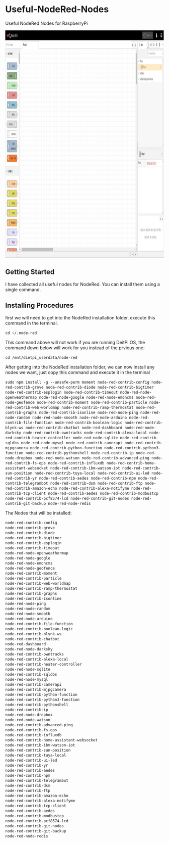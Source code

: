 # Useful-NodeRed-Nodes
Useful NodeRed Nodes for RaspberryPi

<img src="./Pictures/NodeRed.jpg" width="1050" height="720">

## Getting Started
I have collected all useful nodes for NodeRed. You can install them using a single command.

## Installing Procedures

first we will need to get into the NodeRed installation folder, execute this command in the terminal.
```
cd ~/.node-red
```
This command above will not work if you are running DeitPi OS, the command down below will work for you instead of the prvious one:
```
cd /mnt/dietpi_userdata/node-red
```
After getting into the NodeRed installation folder, we can now install any nodes we want, just copy this command and execute it in the terminal

```
sudo npm install -g --unsafe-perm moment node-red-contrib-config node-red-contrib-grove node-red-contrib-diode node-red-contrib-bigtimer node-red-contrib-esplogin node-red-contrib-timeout node-red-node-openweathermap node-red-node-google node-red-node-emoncms node-red-node-geofence node-red-contrib-moment node-red-contrib-particle node-red-contrib-web-worldmap node-red-contrib-ramp-thermostat node-red-contrib-graphs node-red-contrib-isonline node-red-node-ping node-red-node-random node-red-node-smooth node-red-node-arduino node-red-contrib-file-function node-red-contrib-boolean-logic node-red-contrib-blynk-ws node-red-contrib-chatbot node-red-dashboard node-red-node-darksky node-red-contrib-owntracks node-red-contrib-alexa-local node-red-contrib-heater-controller node-red-node-sqlite node-red-contrib-sqldbs node-red-node-mysql node-red-contrib-camerapi node-red-contrib-mjpgcamera node-red-contrib-python-function node-red-contrib-python3-function node-red-contrib-pythonshell node-red-contrib-ip node-red-node-dropbox node-red-node-watson node-red-contrib-advanced-ping node-red-contrib-fs-ops node-red-contrib-influxdb node-red-contrib-home-assistant-websocket node-red-contrib-ibm-watson-iot node-red-contrib-sun-position node-red-contrib-tuya-local node-red-contrib-ui-led node-red-contrib-yr node-red-contrib-aedes node-red-contrib-npm node-red-contrib-telegrambot node-red-contrib-dsm node-red-contrib-ftp node-red-contrib-amazon-echo node-red-contrib-alexa-notifyme node-red-contrib-tcp-client node-red-contrib-aedes node-red-contrib-modbustcp node-red-contrib-pcf8574-lcd node-red-contrib-git-nodes node-red-contrib-git-backup node-red-node-redis
```

The Nodes that will be installed:
```
node-red-contrib-config
node-red-contrib-grove
node-red-contrib-diode
node-red-contrib-bigtimer
node-red-contrib-esplogin
node-red-contrib-timeout
node-red-node-openweathermap
node-red-node-google
node-red-node-emoncms
node-red-node-geofence
node-red-contrib-moment
node-red-contrib-particle
node-red-contrib-web-worldmap
node-red-contrib-ramp-thermostat
node-red-contrib-graphs
node-red-contrib-isonline
node-red-node-ping
node-red-node-random
node-red-node-smooth
node-red-node-arduino
node-red-contrib-file-function
node-red-contrib-boolean-logic
node-red-contrib-blynk-ws
node-red-contrib-chatbot
node-red-dashboard
node-red-node-darksky
node-red-contrib-owntracks
node-red-contrib-alexa-local
node-red-contrib-heater-controller
node-red-node-sqlite
node-red-contrib-sqldbs
node-red-node-mysql
node-red-contrib-camerapi
node-red-contrib-mjpgcamera
node-red-contrib-python-function
node-red-contrib-python3-function
node-red-contrib-pythonshell
node-red-contrib-ip
node-red-node-dropbox
node-red-node-watson
node-red-contrib-advanced-ping
node-red-contrib-fs-ops
node-red-contrib-influxdb
node-red-contrib-home-assistant-websocket
node-red-contrib-ibm-watson-iot
node-red-contrib-sun-position
node-red-contrib-tuya-local
node-red-contrib-ui-led
node-red-contrib-yr
node-red-contrib-aedes
node-red-contrib-npm
node-red-contrib-telegrambot
node-red-contrib-dsm
node-red-contrib-ftp
node-red-contrib-amazon-echo
node-red-contrib-alexa-notifyme
node-red-contrib-tcp-client
node-red-contrib-aedes
node-red-contrib-modbustcp
node-red-contrib-pcf8574-lcd
node-red-contrib-git-nodes
node-red-contrib-git-backup
node-red-node-redis
```

